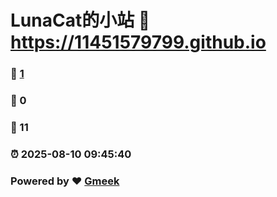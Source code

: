 # LunaCat的小站 :link: https://11451579799.github.io 
### :page_facing_up: [1](https://11451579799.github.io/tag.html) 
### :speech_balloon: 0 
### :hibiscus: 11 
### :alarm_clock: 2025-08-10 09:45:40 
### Powered by :heart: [Gmeek](https://github.com/Meekdai/Gmeek)
